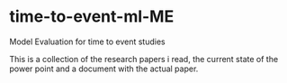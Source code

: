 # time-to-event-ml-ME
Model Evaluation for time to event studies

This is a collection of the research papers i read, the current state of the power point and a document with the actual paper.
